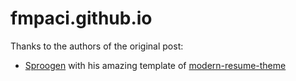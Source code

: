 # fmpaci.github.io

Thanks to the authors of the original post: 
* [Sproogen](https://github.com/sproogen) with his amazing template of [modern-resume-theme](https://github.com/sproogen/modern-resume-theme)

